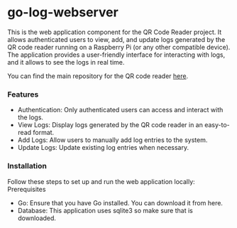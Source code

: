 # go-log-webserver

This is the web application component for the QR Code Reader project. It allows authenticated users to view, add, and update logs generated by the QR code reader running on a Raspberry Pi (or any other compatible device). The application provides a user-friendly interface for interacting with logs, and it allows to see the logs in real time.

You can find the main repository for the QR code reader [here](https://github.com/Mr-Dust0/qr-code-reader).
### Features

- Authentication: Only authenticated users can access and interact with the logs.
- View Logs: Display logs generated by the QR code reader in an easy-to-read format.
- Add Logs: Allow users to manually add log entries to the system.
- Update Logs: Update existing log entries when necessary.

### Installation

Follow these steps to set up and run the web application locally:
Prerequisites

- Go: Ensure that you have Go installed. You can download it from here.
- Database: This application uses sqlite3 so make sure that is downloaded.
